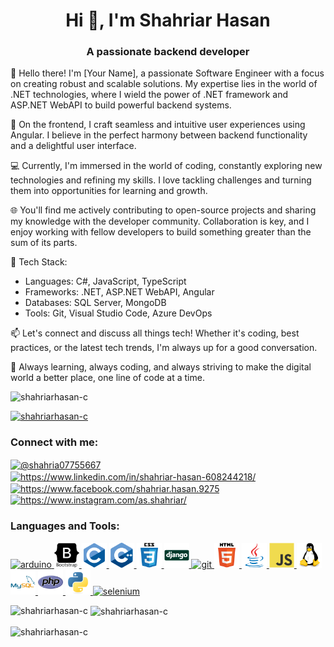 <h1 align="center">Hi 👋, I'm Shahriar Hasan</h1>
<h3 align="center">A passionate backend developer</h3>
👋 Hello there! I'm [Your Name], a passionate Software Engineer with a focus on creating robust and scalable solutions. My expertise lies in the world of .NET technologies, where I wield the power of .NET framework and ASP.NET WebAPI to build powerful backend systems.

🚀 On the frontend, I craft seamless and intuitive user experiences using Angular. I believe in the perfect harmony between backend functionality and a delightful user interface.

💻 Currently, I'm immersed in the world of coding, constantly exploring new technologies and refining my skills. I love tackling challenges and turning them into opportunities for learning and growth.

🌐 You'll find me actively contributing to open-source projects and sharing my knowledge with the developer community. Collaboration is key, and I enjoy working with fellow developers to build something greater than the sum of its parts.

🔧 Tech Stack:
- Languages: C#, JavaScript, TypeScript
- Frameworks: .NET, ASP.NET WebAPI, Angular
- Databases: SQL Server, MongoDB
- Tools: Git, Visual Studio Code, Azure DevOps

📫 Let's connect and discuss all things tech! Whether it's coding, best practices, or the latest tech trends, I'm always up for a good conversation.

🌱 Always learning, always coding, and always striving to make the digital world a better place, one line of code at a time.

<p align="left"> <img src="https://komarev.com/ghpvc/?username=shahriarhasan-c&label=Profile%20views&color=0e75b6&style=flat" alt="shahriarhasan-c" /> </p>

<p align="left"> <a href="https://github.com/ryo-ma/github-profile-trophy"><img src="https://github-profile-trophy.vercel.app/?username=shahriarhasan-c" alt="shahriarhasan-c" /></a> </p>

<h3 align="left">Connect with me:</h3>
<p align="left">
<a href="https://twitter.com/@shahria07755667" target="blank"><img align="center" src="https://raw.githubusercontent.com/rahuldkjain/github-profile-readme-generator/master/src/images/icons/Social/twitter.svg" alt="@shahria07755667" height="30" width="40" /></a>
<a href="https://linkedin.com/in/shahriar-hasan-608244218/" target="blank"><img align="center" src="https://raw.githubusercontent.com/rahuldkjain/github-profile-readme-generator/master/src/images/icons/Social/linked-in-alt.svg" alt="https://www.linkedin.com/in/shahriar-hasan-608244218/" height="30" width="40" /></a>
<a href="https://fb.com/shahriar.hasan.9275" target="blank"><img align="center" src="https://raw.githubusercontent.com/rahuldkjain/github-profile-readme-generator/master/src/images/icons/Social/facebook.svg" alt="https://www.facebook.com/shahriar.hasan.9275" height="30" width="40" /></a>
<a href="https://instagram.com/as.shahriar/" target="blank"><img align="center" src="https://raw.githubusercontent.com/rahuldkjain/github-profile-readme-generator/master/src/images/icons/Social/instagram.svg" alt="https://www.instagram.com/as.shahriar/" height="30" width="40" /></a>
</p>

<h3 align="left">Languages and Tools:</h3>
<p align="left"> <a href="https://www.arduino.cc/" target="_blank" rel="noreferrer"> <img src="https://cdn.worldvectorlogo.com/logos/arduino-1.svg" alt="arduino" width="40" height="40"/> </a> <a href="https://getbootstrap.com" target="_blank" rel="noreferrer"> <img src="https://raw.githubusercontent.com/devicons/devicon/master/icons/bootstrap/bootstrap-plain-wordmark.svg" alt="bootstrap" width="40" height="40"/> </a> <a href="https://www.cprogramming.com/" target="_blank" rel="noreferrer"> <img src="https://raw.githubusercontent.com/devicons/devicon/master/icons/c/c-original.svg" alt="c" width="40" height="40"/> </a> <a href="https://www.w3schools.com/cpp/" target="_blank" rel="noreferrer"> <img src="https://raw.githubusercontent.com/devicons/devicon/master/icons/cplusplus/cplusplus-original.svg" alt="cplusplus" width="40" height="40"/> </a> <a href="https://www.w3schools.com/css/" target="_blank" rel="noreferrer"> <img src="https://raw.githubusercontent.com/devicons/devicon/master/icons/css3/css3-original-wordmark.svg" alt="css3" width="40" height="40"/> </a> <a href="https://www.djangoproject.com/" target="_blank" rel="noreferrer"> <img src="https://raw.githubusercontent.com/devicons/devicon/master/icons/django/django-original.svg" alt="django" width="40" height="40"/> </a> <a href="https://git-scm.com/" target="_blank" rel="noreferrer"> <img src="https://www.vectorlogo.zone/logos/git-scm/git-scm-icon.svg" alt="git" width="40" height="40"/> </a> <a href="https://www.w3.org/html/" target="_blank" rel="noreferrer"> <img src="https://raw.githubusercontent.com/devicons/devicon/master/icons/html5/html5-original-wordmark.svg" alt="html5" width="40" height="40"/> </a> <a href="https://www.java.com" target="_blank" rel="noreferrer"> <img src="https://raw.githubusercontent.com/devicons/devicon/master/icons/java/java-original.svg" alt="java" width="40" height="40"/> </a> <a href="https://developer.mozilla.org/en-US/docs/Web/JavaScript" target="_blank" rel="noreferrer"> <img src="https://raw.githubusercontent.com/devicons/devicon/master/icons/javascript/javascript-original.svg" alt="javascript" width="40" height="40"/> </a> <a href="https://www.linux.org/" target="_blank" rel="noreferrer"> <img src="https://raw.githubusercontent.com/devicons/devicon/master/icons/linux/linux-original.svg" alt="linux" width="40" height="40"/> </a> <a href="https://www.mysql.com/" target="_blank" rel="noreferrer"> <img src="https://raw.githubusercontent.com/devicons/devicon/master/icons/mysql/mysql-original-wordmark.svg" alt="mysql" width="40" height="40"/> </a> <a href="https://www.php.net" target="_blank" rel="noreferrer"> <img src="https://raw.githubusercontent.com/devicons/devicon/master/icons/php/php-original.svg" alt="php" width="40" height="40"/> </a> <a href="https://www.python.org" target="_blank" rel="noreferrer"> <img src="https://raw.githubusercontent.com/devicons/devicon/master/icons/python/python-original.svg" alt="python" width="40" height="40"/> </a> <a href="https://www.selenium.dev" target="_blank" rel="noreferrer"> <img src="https://raw.githubusercontent.com/detain/svg-logos/780f25886640cef088af994181646db2f6b1a3f8/svg/selenium-logo.svg" alt="selenium" width="40" height="40"/> </a> </p>

<p><img align="left" src="https://github-readme-stats.vercel.app/api/top-langs?username=shahriarhasan-c&show_icons=true&locale=en&layout=compact" alt="shahriarhasan-c" /></p>

<p>&nbsp;<img align="center" src="https://github-readme-stats.vercel.app/api?username=shahriarhasan-c&show_icons=true&locale=en" alt="shahriarhasan-c" /></p>

<p><img align="center" src="https://github-readme-streak-stats.herokuapp.com/?user=shahriarhasan-c&" alt="shahriarhasan-c" /></p>
